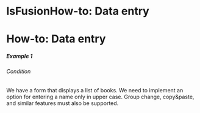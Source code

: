 # lsFusionHow-to: Data entry

# How-to: Data entry

##### Example 1

###### Condition

We have a form that displays a list of books. We need to implement an option for entering a name only in upper case. Group change, copy&paste, and similar features must also be supported.



  
